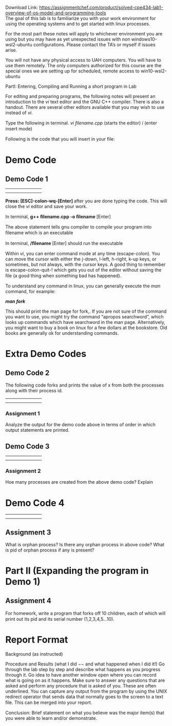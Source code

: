 Download Link: https://assignmentchef.com/product/solved-cpe434-lab1-overview-of-os-model-and-programming-tools
<br>
The goal of this lab is to familiarize you with your work environment for using the operating systems and to get started with linux processes.

For the most part these notes will apply to whichever environment you are using but you may have as yet unexpected issues with non windows10-wsl2-ubuntu configurations. Please contact the TA’s or myself if issues arise.

You will not have any physical access to UAH computers.  You will have to use them remotely. The only computers authorized for this course are the special ones we are setting up for scheduled, remote access to win10-wsl2-ubuntu

PartI: Entering, Compiling and Running a short program in Lab

For editing and preparing programs, the following notes will present an introduction to the <em>vi </em>text editor and the GNU C++ compiler. There is also a handout. There are several other editors available that you may wish to use instead of <em>vi</em>.

Type the following in terminal. <em>vi </em><em>ﬁ</em><em>lename.cpp </em>(starts the editor) <em>i </em>(enter insert mode)

Following is the code that you will insert in your ﬁle:

<h1>Demo Code</h1>

<h2>Demo Code 1</h2>

<table>

 <tbody>

  <tr>

   <td width="81"></td>

  </tr>

  <tr>

   <td></td>

   <td></td>

  </tr>

 </tbody>

</table>

<strong> </strong>

<strong>Press: [ESC]-colon-wq-[Enter] </strong>after you are done typing the code. This will close the <em>vi </em>editor and save your work.

In terminal, <strong>g++ </strong><strong>ﬁ</strong><strong>lename.cpp -o </strong><strong>ﬁ</strong><strong>lename </strong>[Enter]




The above statement tells gnu compiler to compile your program into ﬁlename which is an executable

In terminal, <strong>/</strong><strong>ﬁ</strong><strong>lename </strong>[Enter] should run the executable

Within <em>vi</em>, you can enter command mode at any time (escape-colon). You can move the cursor with either the j-down, l-left, h-right, k-up keys, or sometimes, but not always, with the cursor keys. A good thing to remember is escape-colon-quit-! which gets you out of the editor without saving the ﬁle (a good thing when something bad has happened).

To understand any command in linux, you can generally execute the <em>man </em>command, for example:

<strong><em>man fork</em></strong>

This should print the man page for fork,. If you are not sure of the command you want to use, you might try the command “apropos searchword”, which looks up commands which have searchword in the man page. Alternatively, you might want to buy a book on linux for a few dollars at the bookstore. Old books are generally ok for understanding commands.

<h1>Extra Demo Codes</h1>

<h2>Demo Code 2</h2>

The following code forks and prints the value of x from both the processes along with their process id.

<table>

 <tbody>

  <tr>

   <td width="81"></td>

  </tr>

  <tr>

   <td></td>

   <td></td>

  </tr>

 </tbody>

</table>




<h3>Assignment 1</h3>




Analyze the output for the demo code above in terms of order in which output statements are printed.

<h2>Demo Code 3</h2>

<table>

 <tbody>

  <tr>

   <td width="81"></td>

  </tr>

  <tr>

   <td></td>

   <td></td>

  </tr>

 </tbody>

</table>

<strong> </strong>

<h3>Assignment 2</h3>

Hoe many processes are created from the above demo code? Explain

<h1>Demo Code 4</h1>

<table>

 <tbody>

  <tr>

   <td width="81"></td>

  </tr>

  <tr>

   <td></td>

   <td></td>

  </tr>

 </tbody>

</table>







<strong> </strong>

<h2>Assignment 3</h2>

What is orphan process? Is there any orphan process in above code? What is pid of orphan process if any is present?

<h1>Part II (Expanding the program in Demo 1)</h1>

<h2>Assignment 4</h2>

For homework, write a program that forks oﬀ 10 children, each of which will print out its pid and its serial number (1,2,3,4,5…10).

<h1>Report Format</h1>

Background (as instructed)

Procedure and Results (what I did −− and what happened when I did it!) Go through the lab step by step and describe what happens as you progress through it. Go idea to have another window open where you can record what is going on as it happens. Make sure to answer any questions that are asked and perform any procedure that is asked of you. These are often underlined. You can capture any output from the program by using the UNIX redirect operator that sends data that normally goes to the screen to a text ﬁle. This can be merged into your report.

Conclusion: Brief statement on what you believe was the major item(s) that you were able to learn and/or demonstrate.